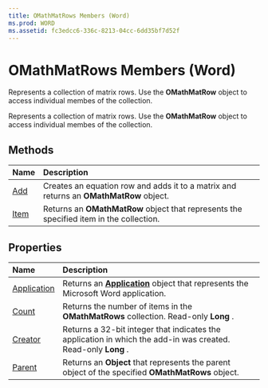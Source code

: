 ```yaml
---
title: OMathMatRows Members (Word)
ms.prod: WORD
ms.assetid: fc3edcc6-336c-8213-04cc-6dd35bf7d52f
---
```



# OMathMatRows Members (Word)
Represents a collection of matrix rows. Use the  **OMathMatRow** object to access individual membes of the collection.

Represents a collection of matrix rows. Use the  **OMathMatRow** object to access individual membes of the collection.


## Methods



|**Name**|**Description**|
|:-----|:-----|
|[Add](omathmatrows-add-method-word.md)|Creates an equation row and adds it to a matrix and returns an  **OMathMatRow** object.|
|[Item](omathmatrows-item-method-word.md)|Returns an  **OMathMatRow** object that represents the specified item in the collection.|

## Properties



|**Name**|**Description**|
|:-----|:-----|
|[Application](omathmatrows-application-property-word.md)|Returns an  **[Application](application-object-word.md)** object that represents the Microsoft Word application.|
|[Count](omathmatrows-count-property-word.md)|Returns the number of items in the  **OMathMatRows** collection. Read-only **Long** .|
|[Creator](omathmatrows-creator-property-word.md)|Returns a 32-bit integer that indicates the application in which the add-in was created. Read-only  **Long** .|
|[Parent](omathmatrows-parent-property-word.md)|Returns an  **Object** that represents the parent object of the specified **OMathMatRows** object.|

